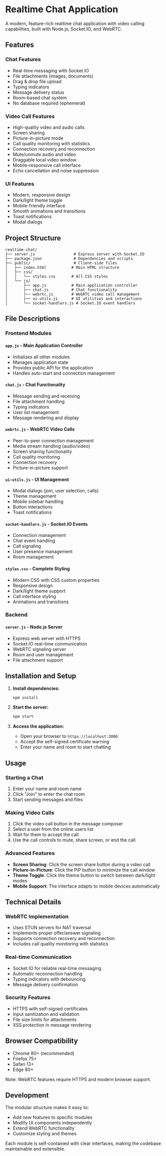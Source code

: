 # Realtime Chat Application

A modern, feature-rich realtime chat application with video calling capabilities, built with Node.js, Socket.IO, and WebRTC.

## Features

### Chat Features
- Real-time messaging with Socket.IO
- File attachments (images, documents)
- Drag & drop file upload
- Typing indicators
- Message delivery status
- Room-based chat system
- No database required (ephemeral)

### Video Call Features
- High-quality video and audio calls
- Screen sharing
- Picture-in-picture mode
- Call quality monitoring with statistics
- Connection recovery and reconnection
- Mute/unmute audio and video
- Draggable local video window
- Mobile-responsive call interface
- Echo cancellation and noise suppression

### UI Features
- Modern, responsive design
- Dark/light theme toggle
- Mobile-friendly interface
- Smooth animations and transitions
- Toast notifications
- Modal dialogs

## Project Structure

```
realtime-chat/
├── server.js                 # Express server with Socket.IO
├── package.json              # Dependencies and scripts
├── public/                   # Client-side files
│   ├── index.html           # Main HTML structure
│   ├── css/
│   │   └── styles.css       # All CSS styles
│   └── js/
│       ├── app.js           # Main application controller
│       ├── chat.js          # Chat functionality
│       ├── webrtc.js        # WebRTC video call management
│       ├── ui-utils.js      # UI utilities and interactions
│       └── socket-handlers.js # Socket.IO event handlers
```

## File Descriptions

### Frontend Modules

#### `app.js` - Main Application Controller
- Initializes all other modules
- Manages application state
- Provides public API for the application
- Handles auto-start and connection management

#### `chat.js` - Chat Functionality
- Message sending and receiving
- File attachment handling
- Typing indicators
- User list management
- Message rendering and display

#### `webrtc.js` - WebRTC Video Calls
- Peer-to-peer connection management
- Media stream handling (audio/video)
- Screen sharing functionality
- Call quality monitoring
- Connection recovery
- Picture-in-picture support

#### `ui-utils.js` - UI Management
- Modal dialogs (join, user selection, calls)
- Theme management
- Mobile sidebar handling
- Button interactions
- Toast notifications

#### `socket-handlers.js` - Socket.IO Events
- Connection management
- Chat event handling
- Call signaling
- User presence management
- Room management

#### `styles.css` - Complete Styling
- Modern CSS with CSS custom properties
- Responsive design
- Dark/light theme support
- Call interface styling
- Animations and transitions

### Backend

#### `server.js` - Node.js Server
- Express web server with HTTPS
- Socket.IO real-time communication
- WebRTC signaling server
- Room and user management
- File attachment support

## Installation and Setup

1. **Install dependencies:**
   ```bash
   npm install
   ```

2. **Start the server:**
   ```bash
   npm start
   ```

3. **Access the application:**
   - Open your browser to `https://localhost:3000`
   - Accept the self-signed certificate warning
   - Enter your name and room to start chatting

## Usage

### Starting a Chat
1. Enter your name and room name
2. Click "Join" to enter the chat room
3. Start sending messages and files

### Making Video Calls
1. Click the video call button in the message composer
2. Select a user from the online users list
3. Wait for them to accept the call
4. Use the call controls to mute, share screen, or end the call

### Advanced Features
- **Screen Sharing**: Click the screen share button during a video call
- **Picture-in-Picture**: Click the PiP button to minimize the call window
- **Theme Toggle**: Click the theme button to switch between dark/light modes
- **Mobile Support**: The interface adapts to mobile devices automatically

## Technical Details

### WebRTC Implementation
- Uses STUN servers for NAT traversal
- Implements proper offer/answer signaling
- Supports connection recovery and reconnection
- Includes call quality monitoring with statistics

### Real-time Communication
- Socket.IO for reliable real-time messaging
- Automatic reconnection handling
- Typing indicators with debouncing
- Message delivery confirmation

### Security Features
- HTTPS with self-signed certificates
- Input sanitization and validation
- File size limits for attachments
- XSS protection in message rendering

## Browser Compatibility

- Chrome 80+ (recommended)
- Firefox 75+
- Safari 13+
- Edge 80+

Note: WebRTC features require HTTPS and modern browser support.

## Development

The modular structure makes it easy to:
- Add new features to specific modules
- Modify UI components independently
- Extend WebRTC functionality
- Customize styling and themes

Each module is self-contained with clear interfaces, making the codebase maintainable and extensible.
